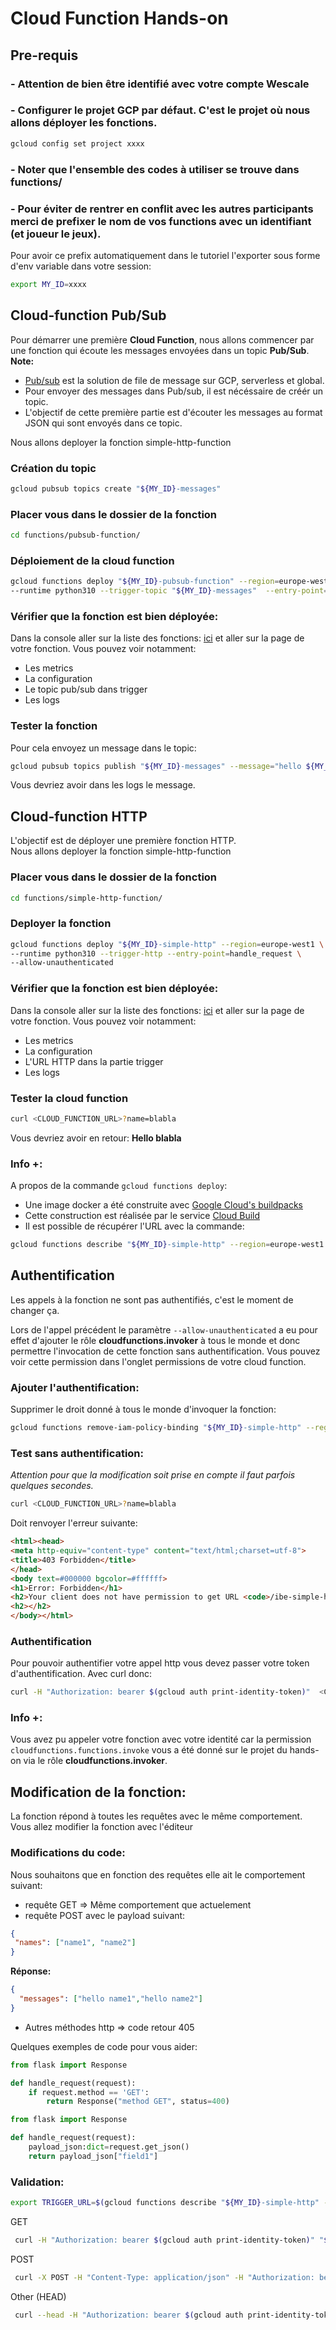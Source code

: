 # Cloud Function Hands-on

## Pre-requis
### - Attention de bien être identifié avec votre compte Wescale
### - Configurer le projet GCP par défaut. C'est le projet où nous allons déployer les fonctions.

```bash
gcloud config set project xxxx
```
### - Noter que l'ensemble des codes à utiliser se trouve dans **functions/**
### - Pour éviter de rentrer en conflit avec les autres participants merci de prefixer le nom de vos functions avec un identifiant (et joueur le jeux).
Pour avoir ce prefix automatiquement dans le tutoriel l'exporter sous forme d'env variable dans votre session:
```bash
export MY_ID=xxxx
```
## Cloud-function Pub/Sub
Pour démarrer une première **Cloud Function**, nous allons  commencer par une fonction qui écoute les messages envoyées dans un topic **Pub/Sub**.  
**Note:**
- [Pub/sub](https://cloud.google.com/pubsub) est la solution de file de message sur GCP, serverless et global.
- Pour envoyer des messages dans Pub/sub, il est nécéssaire de créér un topic.
- L'objectif de cette première partie est d'écouter les messages au format JSON qui sont envoyés dans ce topic.

Nous allons deployer la fonction
<walkthrough-editor-open-file filePath="cloud-function-hands-on/functions/pubsub-function/main.py">simple-http-function</walkthrough-editor-open-file>


### Création du topic
```bash
gcloud pubsub topics create "${MY_ID}-messages"
```

### Placer vous dans le dossier de la fonction
```bash
cd functions/pubsub-function/
```

### Déploiement de la cloud function

```bash
gcloud functions deploy "${MY_ID}-pubsub-function" --region=europe-west1 \
--runtime python310 --trigger-topic "${MY_ID}-messages"  --entry-point=handle_message 
```

### Vérifier que la fonction est bien déployée:
Dans la console aller sur la liste des fonctions:
[ici](https://console.cloud.google.com/functions/list)
et aller sur la page de votre fonction. Vous pouvez voir notamment:
- Les metrics
- La configuration
- Le topic pub/sub dans trigger
- Les logs

### Tester la fonction
Pour cela envoyez un message dans le topic:  
```bash
gcloud pubsub topics publish "${MY_ID}-messages" --message="hello ${MY_ID}"
```
Vous devriez avoir dans les logs le message.


## Cloud-function HTTP 
L'objectif est de déployer une première fonction HTTP.  
Nous allons deployer la fonction
<walkthrough-editor-open-file filePath="cloud-function-hands-on/functions/simple-http-function/main.py">simple-http-function</walkthrough-editor-open-file>


### Placer vous dans le dossier de la fonction
```bash
cd functions/simple-http-function/


```
### Deployer la fonction
```bash
gcloud functions deploy "${MY_ID}-simple-http" --region=europe-west1 \
--runtime python310 --trigger-http --entry-point=handle_request \
--allow-unauthenticated
```


### Vérifier que la fonction est bien déployée:
Dans la console aller sur la liste des fonctions:
[ici](https://console.cloud.google.com/functions/list)
et aller sur la page de votre fonction. Vous pouvez voir notamment:
- Les metrics
- La configuration
- L'URL HTTP dans la partie trigger
- Les logs


### Tester la cloud function

```bash
curl <CLOUD_FUNCTION_URL>?name=blabla
```
Vous devriez avoir en retour:
**Hello blabla**


### Info +:
A propos de la commande  `gcloud functions deploy`:
- Une image docker a été construite avec [Google Cloud's buildpacks](https://cloud.google.com/docs/buildpacks/build-function)
- Cette construction est réalisée par le service [Cloud Build](https://cloud.google.com/build)
- Il est possible de récupérer l'URL avec la commande:
```bash
gcloud functions describe "${MY_ID}-simple-http" --region=europe-west1 --format="value(httpsTrigger.url)"
```

## Authentification
Les appels à la fonction ne sont pas authentifiés, c'est le moment de changer ça.

Lors de l'appel précédent le paramètre `--allow-unauthenticated` a eu pour effet d'ajouter le rôle **cloudfunctions.invoker** à tous le monde et donc permettre l'invocation de cette fonction sans authentification. Vous pouvez voir cette permission dans l'onglet permissions de votre cloud function.

### Ajouter l'authentification:
Supprimer le droit donné à tous le monde d'invoquer la fonction:
```bash
gcloud functions remove-iam-policy-binding "${MY_ID}-simple-http" --region=europe-west1 --member=allUsers --role=roles/cloudfunctions.invoker
```

### Test sans authentification:
*Attention pour que la modification soit prise en compte il faut parfois quelques secondes.*
```bash
curl <CLOUD_FUNCTION_URL>?name=blabla
```
Doit renvoyer l'erreur suivante:
```html
<html><head>
<meta http-equiv="content-type" content="text/html;charset=utf-8">
<title>403 Forbidden</title>
</head>
<body text=#000000 bgcolor=#ffffff>
<h1>Error: Forbidden</h1>
<h2>Your client does not have permission to get URL <code>/ibe-simple-http?name=blabla</code> from this server.</h2>
<h2></h2>
</body></html>
```

### Authentification
Pour pouvoir authentifier votre appel http vous devez passer votre token d'authentification. Avec curl donc:
```bash
curl -H "Authorization: bearer $(gcloud auth print-identity-token)"  <CLOUD_FUNCTION_URL>?name=blabla
```


### Info +:
Vous avez pu appeler votre fonction avec votre identité car la permission `cloudfunctions.functions.invoke` vous a été donné sur le projet du hands-on via le rôle **cloudfunctions.invoker**.


## Modification de la fonction:
La fonction répond à toutes les requêtes avec le même comportement.
Vous allez modifier la fonction avec <walkthrough-editor-open-file filePath="cloud-function-hands-on/functions/simple-http-function/main.py">l'éditeur</walkthrough-editor-open-file>


### Modifications du code:
Nous souhaitons que en fonction des requêtes elle ait le comportement suivant:
- requête GET => Même comportement que actuelement
- requête POST avec le payload suivant:
 ```json
{
  "names": ["name1", "name2"]
}
```
**Réponse:**
```json
{
  "messages": ["hello name1","hello name2"]
}
```
- Autres méthodes http => code retour 405

Quelques exemples de code pour vous aider:

```python
from flask import Response

def handle_request(request):
    if request.method == 'GET':
        return Response("method GET", status=400)
```

```python
from flask import Response

def handle_request(request):
    payload_json:dict=request.get_json()
    return payload_json["field1"]
```
### Validation:
```bash
export TRIGGER_URL=$(gcloud functions describe "${MY_ID}-simple-http" --region=europe-west1 --format="value(httpsTrigger.url)")
```
GET
```bash
 curl -H "Authorization: bearer $(gcloud auth print-identity-token)" "${TRIGGER_URL}?name=blabla"
```

POST
```bash
 curl -X POST -H "Content-Type: application/json" -H "Authorization: bearer $(gcloud auth print-identity-token)" "${TRIGGER_URL}" -d '{"names":["name1", "name2"]}'
```

Other (HEAD)
```bash
 curl --head -H "Authorization: bearer $(gcloud auth print-identity-token)" "${TRIGGER_URL}?name=blabla"
```
